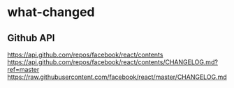 # what-changed

## Github API
https://api.github.com/repos/facebook/react/contents
https://api.github.com/repos/facebook/react/contents/CHANGELOG.md?ref=master
https://raw.githubusercontent.com/facebook/react/master/CHANGELOG.md